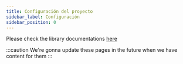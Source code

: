 ```yaml
---
title: Configuración del proyecto
sidebar_label: Configuración
sidebar_position: 0
---
```


Please check the library documentations [here](https://binary-com.github.io/python-deriv-api/)

:::caution
We're gonna update these pages in the future when we have content for them
:::
